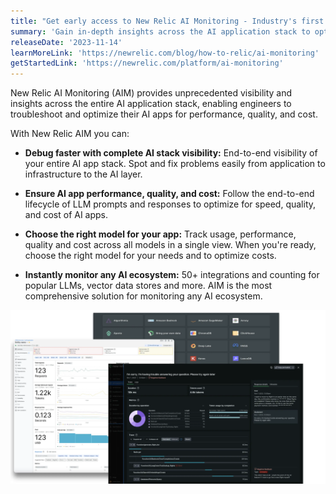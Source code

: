 ```yaml
---
title: "Get early access to New Relic AI Monitoring - Industry's first APM for AI"
summary: 'Gain in-depth insights across the AI application stack to optimize for performance, quality and cost'
releaseDate: '2023-11-14'
learnMoreLink: 'https://newrelic.com/blog/how-to-relic/ai-monitoring'
getStartedLink: 'https://newrelic.com/platform/ai-monitoring'
---
```


New Relic AI Monitoring (AIM) provides unprecedented visibility and insights across the entire AI application stack, enabling engineers to troubleshoot and optimize their AI apps for performance, quality, and cost.

With New Relic AIM you can:

* **Debug faster with complete AI stack visibility:** End-to-end visibility of your entire AI app stack. Spot and fix problems easily from application to infrastructure to the AI layer.

* **Ensure AI app performance, quality, and cost:** Follow the end-to-end lifecycle of LLM prompts and responses to optimize for speed, quality, and cost of AI apps.

* **Choose the right model for your app:** Track usage, performance, quality and cost across all models in a single view. When you're ready, choose the right model for your needs and to optimize costs.

* **Instantly monitor any AI ecosystem:** 50+ integrations and counting for popular LLMs, vector data stores and more. AIM is the most comprehensive solution for monitoring any AI ecosystem.

![AIM image](./images/aim-whats-new.webp "A screenshot showing AIM response view and tracing")





